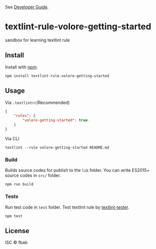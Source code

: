 See [Developer Guide](https://github.com/prodageo/textlint-rule-volore-getting-started/blob/master/dev_guide.md).

# textlint-rule-volore-getting-started

sandbox for learning textlint rule

## Install

Install with [npm](https://www.npmjs.com/):

    npm install textlint-rule-volore-getting-started

## Usage

Via `.textlintrc`(Recommended)

```json
{
    "rules": {
        "volore-getting-started": true
    }
}
```

Via CLI

```
textlint --rule volore-getting-started README.md
```

### Build

Builds source codes for publish to the `lib` folder.
You can write ES2015+ source codes in `src/` folder.

    npm run build

### Tests

Run test code in `test` folder.
Test textlint rule by [textlint-tester](https://github.com/textlint/textlint-tester "textlint-tester").

    npm test

## License

ISC © fbab
